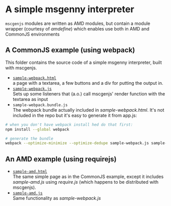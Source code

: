 # A simple msgenny interpreter
`mscgenjs` modules are written as AMD modules, but contain a module wrapper
(courtesy of _amdefine_) which enables use both in AMD and CommonJS
environments

## A CommonJS example (using webpack)
This folder contains the source code of a simple msgenny interpreter, built
with mscgenjs.

- [`sample-webpack.html`](sample-webpack.html)    
  a page with a textarea, a few buttons and a div for
  putting the output in.
- [`sample-webpack.js`](sample-webpack.js)    
  Sets up some listeners that (a.o.) call mscgenjs' render function with
  the textarea as input
- `sample-webpack.bundle.js`    
  The webpack bundle actually included in _sample-webpack.html_. It's not
  included in the repo but it's easy to generate it from app.js:

```sh
# when you don't have webpack install hed do that first:
npm install --global webpack

# generate the bundle
webpack --optimize-minimize --optimize-dedupe sample-webpack.js sample-webpack.bundle.js
```

## An AMD example (using requirejs)
- [`sample-amd.html`](sample-amd.html)    
  The same simple page as in the CommonJS example, except it includes
  _sample-amd.js_ using _require.js_ (which happens to be distributed with
  mscgenjs).
- [`sample-amd.js`](sample-amd.js)    
  Same functionality as _sample-webpack.js_
